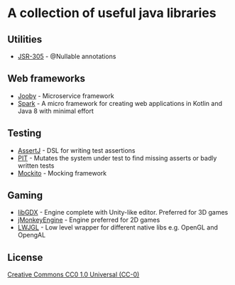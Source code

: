 # A collection of useful java libraries

## Utilities
* [JSR-305](https://mvnrepository.com/artifact/com.google.code.findbugs/jsr305) - @Nullable annotations
## Web frameworks

* [Jooby](http://jooby.org/) - Microservice framework
* [Spark](http://sparkjava.com/) - A micro framework for creating web applications in Kotlin and Java 8 with minimal effort

## Testing

* [AssertJ](https://joel-costigliola.github.io/assertj/) - DSL for writing test assertions
* [PIT](http://pitest.org/) - Mutates the system under test to find missing asserts or badly written tests
* [Mockito](http://site.mockito.org/) - Mocking framework

## Gaming

* [libGDX](http://libgdx.badlogicgames.com/) - Engine complete with Unity-like editor. Preferred for 3D games
* [jMonkeyEngine](http://jmonkeyengine.org/) - Engine preferred for 2D games
* [LWJGL](https://www.lwjgl.org/) - Low level wrapper for different native libs e.g. OpenGL and OpengAL

## License

[Creative Commons CC0 1.0 Universal (CC-0)](https://tldrlegal.com/license/creative-commons-cc0-1.0-universal#fulltext)
